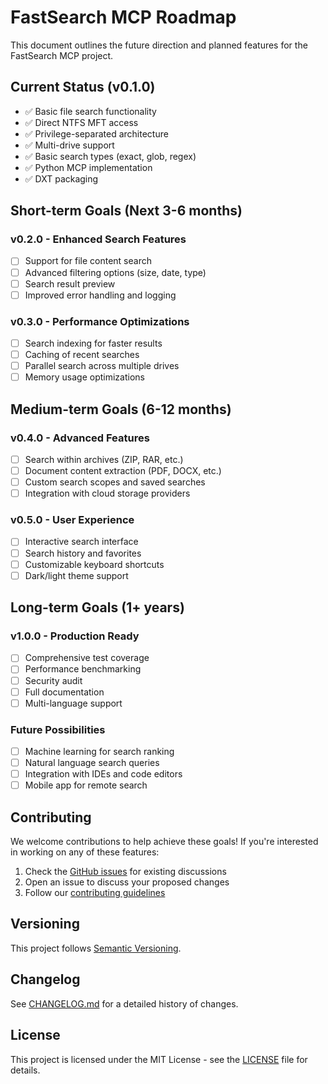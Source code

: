 # FastSearch MCP Roadmap

This document outlines the future direction and planned features for the FastSearch MCP project.

## Current Status (v0.1.0)

- ✅ Basic file search functionality
- ✅ Direct NTFS MFT access
- ✅ Privilege-separated architecture
- ✅ Multi-drive support
- ✅ Basic search types (exact, glob, regex)
- ✅ Python MCP implementation
- ✅ DXT packaging

## Short-term Goals (Next 3-6 months)

### v0.2.0 - Enhanced Search Features
- [ ] Support for file content search
- [ ] Advanced filtering options (size, date, type)
- [ ] Search result preview
- [ ] Improved error handling and logging

### v0.3.0 - Performance Optimizations
- [ ] Search indexing for faster results
- [ ] Caching of recent searches
- [ ] Parallel search across multiple drives
- [ ] Memory usage optimizations

## Medium-term Goals (6-12 months)

### v0.4.0 - Advanced Features
- [ ] Search within archives (ZIP, RAR, etc.)
- [ ] Document content extraction (PDF, DOCX, etc.)
- [ ] Custom search scopes and saved searches
- [ ] Integration with cloud storage providers

### v0.5.0 - User Experience
- [ ] Interactive search interface
- [ ] Search history and favorites
- [ ] Customizable keyboard shortcuts
- [ ] Dark/light theme support

## Long-term Goals (1+ years)

### v1.0.0 - Production Ready
- [ ] Comprehensive test coverage
- [ ] Performance benchmarking
- [ ] Security audit
- [ ] Full documentation
- [ ] Multi-language support

### Future Possibilities
- [ ] Machine learning for search ranking
- [ ] Natural language search queries
- [ ] Integration with IDEs and code editors
- [ ] Mobile app for remote search

## Contributing

We welcome contributions to help achieve these goals! If you're interested in working on any of these features:

1. Check the [GitHub issues](https://github.com/yourusername/fastsearch-mcp/issues) for existing discussions
2. Open an issue to discuss your proposed changes
3. Follow our [contributing guidelines](CONTRIBUTING.md)

## Versioning

This project follows [Semantic Versioning](https://semver.org/).

## Changelog

See [CHANGELOG.md](CHANGELOG.md) for a detailed history of changes.

## License

This project is licensed under the MIT License - see the [LICENSE](LICENSE) file for details.
